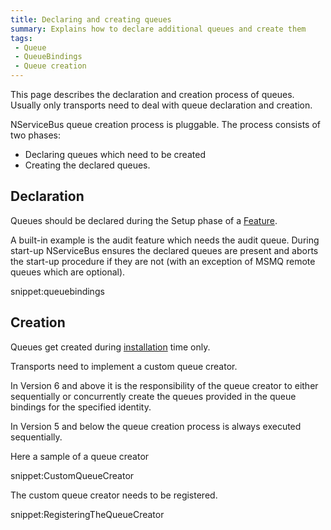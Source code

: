 ```yaml
---
title: Declaring and creating queues
summary: Explains how to declare additional queues and create them
tags:
 - Queue
 - QueueBindings
 - Queue creation
---
```


This page describes the declaration and creation process of queues. Usually only transports need to deal with queue declaration and creation.

NServiceBus queue creation process is pluggable. The process consists of two phases:

* Declaring queues which need to be created
* Creating the declared queues.


## Declaration

Queues should be declared during the Setup phase of a [Feature](/nservicebus/pipeline/features.md).

A built-in example is the audit feature which needs the audit queue. During start-up NServiceBus ensures the declared queues are present and aborts the start-up procedure if they are not (with an exception of MSMQ remote queues which are optional).

snippet:queuebindings


## Creation

Queues get created during [installation](/nservicebus/operations/installers.md) time only.

Transports need to implement a custom queue creator.

In Version 6 and above it is the responsibility of the queue creator to either sequentially or concurrently create the queues provided in the queue bindings for the specified identity.

In Version 5 and below the queue creation process is always executed sequentially.

Here a sample of a queue creator

snippet:CustomQueueCreator

The custom queue creator needs to be registered.

snippet:RegisteringTheQueueCreator